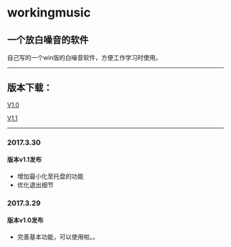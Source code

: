 # workingmusic
## 一个放白噪音的软件

自己写的一个win版的白噪音软件，方便工作学习时使用。

****

## 版本下载：
[V1.0](https://github.com/Xiphoray/workingmusic/releases/download/V1.0/workingmusic.V1.0.exe)

[V1.1](https://github.com/Xiphoray/workingmusic/releases/download/V1.1/workingmusic.V1.1.exe)

***

### 2017.3.30
#### 版本v1.1发布
* 增加最小化至托盘的功能
* 优化退出细节

### 2017.3.29
#### 版本v1.0发布
* 完善基本功能，可以使用啦。。
